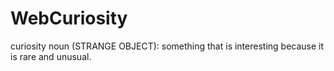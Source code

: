 # WebCuriosity
curiosity noun (STRANGE OBJECT):  something that is interesting because it is rare and unusual.
